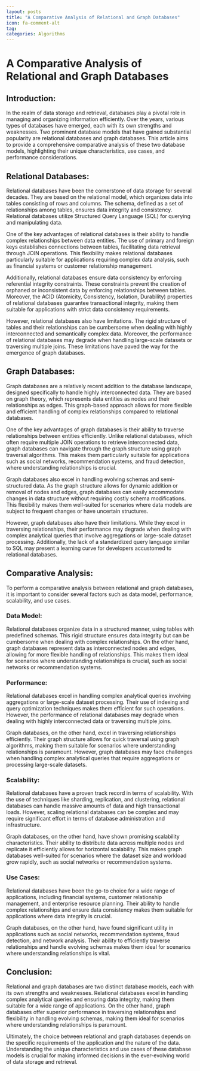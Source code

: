 ```yaml
---
layout: posts
title: "A Comparative Analysis of Relational and Graph Databases"
icon: fa-comment-alt
tag:      
categories: Algorithms
---
```



# A Comparative Analysis of Relational and Graph Databases

## Introduction:

In the realm of data storage and retrieval, databases play a pivotal role in managing and organizing information efficiently. Over the years, various types of databases have emerged, each with its own strengths and weaknesses. Two prominent database models that have gained substantial popularity are relational databases and graph databases. This article aims to provide a comprehensive comparative analysis of these two database models, highlighting their unique characteristics, use cases, and performance considerations.

## Relational Databases:

Relational databases have been the cornerstone of data storage for several decades. They are based on the relational model, which organizes data into tables consisting of rows and columns. The schema, defined as a set of relationships among tables, ensures data integrity and consistency. Relational databases utilize Structured Query Language (SQL) for querying and manipulating data.

One of the key advantages of relational databases is their ability to handle complex relationships between data entities. The use of primary and foreign keys establishes connections between tables, facilitating data retrieval through JOIN operations. This flexibility makes relational databases particularly suitable for applications requiring complex data analysis, such as financial systems or customer relationship management.

Additionally, relational databases ensure data consistency by enforcing referential integrity constraints. These constraints prevent the creation of orphaned or inconsistent data by enforcing relationships between tables. Moreover, the ACID (Atomicity, Consistency, Isolation, Durability) properties of relational databases guarantee transactional integrity, making them suitable for applications with strict data consistency requirements.

However, relational databases also have limitations. The rigid structure of tables and their relationships can be cumbersome when dealing with highly interconnected and semantically complex data. Moreover, the performance of relational databases may degrade when handling large-scale datasets or traversing multiple joins. These limitations have paved the way for the emergence of graph databases.

## Graph Databases:

Graph databases are a relatively recent addition to the database landscape, designed specifically to handle highly interconnected data. They are based on graph theory, which represents data entities as nodes and their relationships as edges. This graph-based approach allows for more flexible and efficient handling of complex relationships compared to relational databases.

One of the key advantages of graph databases is their ability to traverse relationships between entities efficiently. Unlike relational databases, which often require multiple JOIN operations to retrieve interconnected data, graph databases can navigate through the graph structure using graph traversal algorithms. This makes them particularly suitable for applications such as social networks, recommendation systems, and fraud detection, where understanding relationships is crucial.

Graph databases also excel in handling evolving schemas and semi-structured data. As the graph structure allows for dynamic addition or removal of nodes and edges, graph databases can easily accommodate changes in data structure without requiring costly schema modifications. This flexibility makes them well-suited for scenarios where data models are subject to frequent changes or have uncertain structures.

However, graph databases also have their limitations. While they excel in traversing relationships, their performance may degrade when dealing with complex analytical queries that involve aggregations or large-scale dataset processing. Additionally, the lack of a standardized query language similar to SQL may present a learning curve for developers accustomed to relational databases.

## Comparative Analysis:

To perform a comparative analysis between relational and graph databases, it is important to consider several factors such as data model, performance, scalability, and use cases.

### Data Model:

Relational databases organize data in a structured manner, using tables with predefined schemas. This rigid structure ensures data integrity but can be cumbersome when dealing with complex relationships. On the other hand, graph databases represent data as interconnected nodes and edges, allowing for more flexible handling of relationships. This makes them ideal for scenarios where understanding relationships is crucial, such as social networks or recommendation systems.

### Performance:

Relational databases excel in handling complex analytical queries involving aggregations or large-scale dataset processing. Their use of indexing and query optimization techniques makes them efficient for such operations. However, the performance of relational databases may degrade when dealing with highly interconnected data or traversing multiple joins.

Graph databases, on the other hand, excel in traversing relationships efficiently. Their graph structure allows for quick traversal using graph algorithms, making them suitable for scenarios where understanding relationships is paramount. However, graph databases may face challenges when handling complex analytical queries that require aggregations or processing large-scale datasets.

### Scalability:

Relational databases have a proven track record in terms of scalability. With the use of techniques like sharding, replication, and clustering, relational databases can handle massive amounts of data and high transactional loads. However, scaling relational databases can be complex and may require significant effort in terms of database administration and infrastructure.

Graph databases, on the other hand, have shown promising scalability characteristics. Their ability to distribute data across multiple nodes and replicate it efficiently allows for horizontal scalability. This makes graph databases well-suited for scenarios where the dataset size and workload grow rapidly, such as social networks or recommendation systems.

### Use Cases:

Relational databases have been the go-to choice for a wide range of applications, including financial systems, customer relationship management, and enterprise resource planning. Their ability to handle complex relationships and ensure data consistency makes them suitable for applications where data integrity is crucial.

Graph databases, on the other hand, have found significant utility in applications such as social networks, recommendation systems, fraud detection, and network analysis. Their ability to efficiently traverse relationships and handle evolving schemas makes them ideal for scenarios where understanding relationships is vital.

## Conclusion:

Relational and graph databases are two distinct database models, each with its own strengths and weaknesses. Relational databases excel in handling complex analytical queries and ensuring data integrity, making them suitable for a wide range of applications. On the other hand, graph databases offer superior performance in traversing relationships and flexibility in handling evolving schemas, making them ideal for scenarios where understanding relationships is paramount.

Ultimately, the choice between relational and graph databases depends on the specific requirements of the application and the nature of the data. Understanding the unique characteristics and use cases of these database models is crucial for making informed decisions in the ever-evolving world of data storage and retrieval.